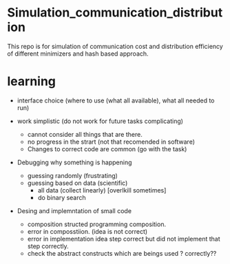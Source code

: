 # Simulation_communication_distribution
This repo is for simulation of communication cost and distribution efficiency of different minimizers and hash based approach.


# learning
- interface choice (where to use (what all available), what all needed to run)

- work simplistic (do not work for future tasks complicating)
    - cannot consider all things that are there. 
    - no progress in the strart (not that recomended in software)
    - Changes to correct code are common (go with the task)

- Debugging why something is happening
    - guessing randomly (frustrating)
    - guessing based on data (scientific)
        - all data (collect linearly) [overlkill sometimes]
        - do binary search 

- Desing and implemntation of small code
    - composition structed programming composition.
    - error in composstiion. (idea is not correct)
    - error in implementation idea step correct but did not implement that step correctly.
    - check the abstract constructs which are beings used ? correctly??
